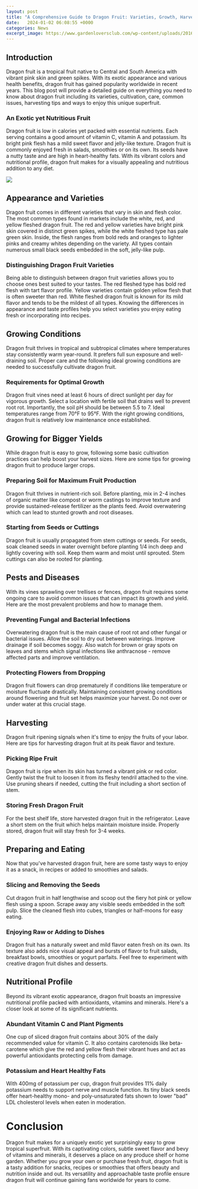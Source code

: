 ```yaml
---
layout: post
title: "A Comprehensive Guide to Dragon Fruit: Varieties, Growth, Harvesting and More"
date:   2024-01-02 06:08:55 +0000
categories: News
excerpt_image: https://www.gardenloversclub.com/wp-content/uploads/2016/11/Dragon-fruit-field.jpg
---
```

## Introduction 
Dragon fruit is a tropical fruit native to Central and South America with vibrant pink skin and green spikes. With its exotic appearance and various health benefits, dragon fruit has gained popularity worldwide in recent years. This blog post will provide a detailed guide on everything you need to know about dragon fruit including its varieties, cultivation, care, common issues, harvesting tips and ways to enjoy this unique superfruit.

### An Exotic yet Nutritious Fruit
Dragon fruit is low in calories yet packed with essential nutrients. Each serving contains a good amount of vitamin C, vitamin A and potassium. Its bright pink flesh has a mild sweet flavor and jelly-like texture. Dragon fruit is commonly enjoyed fresh in salads, smoothies or on its own. Its seeds have a nutty taste and are high in heart-healthy fats. With its vibrant colors and nutritional profile, dragon fruit makes for a visually appealing and nutritious addition to any diet.


![](https://www.gardenloversclub.com/wp-content/uploads/2016/11/Dragon-fruit-field.jpg)
## Appearance and Varieties
Dragon fruit comes in different varieties that vary in skin and flesh color. The most common types found in markets include the white, red, and yellow fleshed dragon fruit. The red and yellow varieties have bright pink skin covered in distinct green spikes, while the white fleshed type has pale green skin. Inside, the flesh ranges from bold reds and oranges to lighter pinks and creamy whites depending on the variety. All types contain numerous small black seeds embedded in the soft, jelly-like pulp. 

### Distinguishing Dragon Fruit Varieties
Being able to distinguish between dragon fruit varieties allows you to choose ones best suited to your tastes. The red fleshed type has bold red flesh with tart flavor profile. Yellow varieties contain golden yellow flesh that is often sweeter than red. White fleshed dragon fruit is known for its mild flavor and tends to be the mildest of all types. Knowing the differences in appearance and taste profiles help you select varieties you enjoy eating fresh or incorporating into recipes.

## Growing Conditions
Dragon fruit thrives in tropical and subtropical climates where temperatures stay consistently warm year-round. It prefers full sun exposure and well-draining soil. Proper care and the following ideal growing conditions are needed to successfully cultivate dragon fruit.

### Requirements for Optimal Growth
Dragon fruit vines need at least 6 hours of direct sunlight per day for vigorous growth. Select a location with fertile soil that drains well to prevent root rot. Importantly, the soil pH should be between 5.5 to 7. Ideal temperatures range from 70°F to 95°F. With the right growing conditions, dragon fruit is relatively low maintenance once established.

## Growing for Bigger Yields
While dragon fruit is easy to grow, following some basic cultivation practices can help boost your harvest sizes. Here are some tips for growing dragon fruit to produce larger crops.

### Preparing Soil for Maximum Fruit Production  
Dragon fruit thrives in nutrient-rich soil. Before planting, mix in 2-4 inches of organic matter like compost or worm castings to improve texture and provide sustained-release fertilizer as the plants feed. Avoid overwatering which can lead to stunted growth and root diseases.

### Starting from Seeds or Cuttings
Dragon fruit is usually propagated from stem cuttings or seeds. For seeds, soak cleaned seeds in water overnight before planting 1/4 inch deep and lightly covering with soil. Keep them warm and moist until sprouted. Stem cuttings can also be rooted for planting.

## Pests and Diseases
With its vines sprawling over trellises or fences, dragon fruit requires some ongoing care to avoid common issues that can impact its growth and yield. Here are the most prevalent problems and how to manage them. 

### Preventing Fungal and Bacterial Infections  
Overwatering dragon fruit is the main cause of root rot and other fungal or bacterial issues. Allow the soil to dry out between waterings. Improve drainage if soil becomes soggy. Also watch for brown or gray spots on leaves and stems which signal infections like anthracnose - remove affected parts and improve ventilation.

### Protecting Flowers from Dropping
Dragon fruit flowers can drop prematurely if conditions like temperature or moisture fluctuate drastically. Maintaining consistent growing conditions around flowering and fruit set helps maximize your harvest. Do not over or under water at this crucial stage.

## Harvesting 
 Dragon fruit ripening signals when it's time to enjoy the fruits of your labor. Here are tips for harvesting dragon fruit at its peak flavor and texture.

### Picking Ripe Fruit
Dragon fruit is ripe when its skin has turned a vibrant pink or red color. Gently twist the fruit to loosen it from its fleshy tendril attached to the vine. Use pruning shears if needed, cutting the fruit including a short section of stem. 

### Storing Fresh Dragon Fruit  
For the best shelf life, store harvested dragon fruit in the refrigerator. Leave a short stem on the fruit which helps maintain moisture inside. Properly stored, dragon fruit will stay fresh for 3-4 weeks.

## Preparing and Eating
Now that you've harvested dragon fruit, here are some tasty ways to enjoy it as a snack, in recipes or added to smoothies and salads.

### Slicing and Removing the Seeds  
Cut dragon fruit in half lengthwise and scoop out the fiery hot pink or yellow flesh using a spoon. Scrape away any visible seeds embedded in the soft pulp. Slice the cleaned flesh into cubes, triangles or half-moons for easy eating.

### Enjoying Raw or Adding to Dishes
Dragon fruit has a naturally sweet and mild flavor eaten fresh on its own. Its texture also adds nice visual appeal and bursts of flavor to fruit salads, breakfast bowls, smoothies or yogurt parfaits. Feel free to experiment with creative dragon fruit dishes and desserts.

## Nutritional Profile
Beyond its vibrant exotic appearance, dragon fruit boasts an impressive nutritional profile packed with antioxidants, vitamins and minerals. Here's a closer look at some of its significant nutrients.

### Abundant Vitamin C and Plant Pigments 
One cup of sliced dragon fruit contains about 30% of the daily recommended value for vitamin C. It also contains carotenoids like beta-carotene which give the red and yellow flesh their vibrant hues and act as powerful antioxidants protecting cells from damage.

### Potassium and Heart Healthy Fats
With 400mg of potassium per cup, dragon fruit provides 11% daily potassium needs to support nerve and muscle function. Its tiny black seeds offer heart-healthy mono- and poly-unsaturated fats shown to lower "bad" LDL cholesterol levels when eaten in moderation.

# Conclusion
Dragon fruit makes for a uniquely exotic yet surprisingly easy to grow tropical superfruit. With its captivating colors, subtle sweet flavor and bevy of vitamins and minerals, it deserves a place on any produce shelf or home garden. Whether you grow your own or purchase fresh fruit, dragon fruit is a tasty addition for snacks, recipes or smoothies that offers beauty and nutrition inside and out. Its versatility and approachable taste profile ensure dragon fruit will continue gaining fans worldwide for years to come.